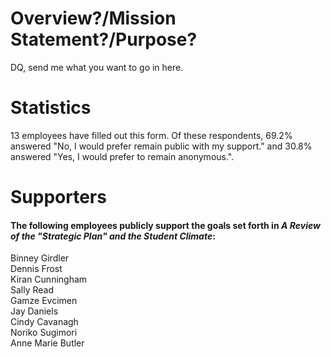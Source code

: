 # Overview?/Mission Statement?/Purpose?
DQ, send me what you want to go in here.  
# Statistics
13 employees have filled out this form. Of these respondents, 69.2% answered "No, I would prefer remain public with my support." and 30.8% answered "Yes, I would prefer to remain anonymous.".  
# Supporters
#### The following employees publicly support the goals set forth in _A Review of the "Strategic Plan" and the Student Climate_:  
Binney Girdler  
Dennis Frost  
Kiran Cunningham  
Sally Read  
Gamze Evcimen  
Jay Daniels  
Cindy Cavanagh  
Noriko Sugimori  
Anne Marie Butler  
